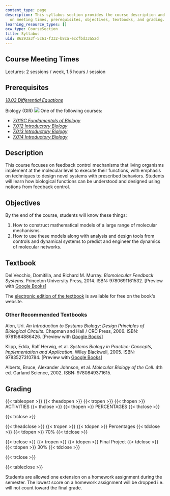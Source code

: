 ```yaml
---
content_type: page
description: This syllabus section provides the course description and information
  on meeting times, prerequisites, objectives, textbooks, and grading.
learning_resource_types: []
ocw_type: CourseSection
title: Syllabus
uid: 86293a3f-5c61-f332-b8ca-eccfbd33a52d
---
```


Course Meeting Times
--------------------

Lectures: 2 sessions / week, 1.5 hours / session

Prerequisites
-------------

[_18.03 Differential Equations_](/courses/18-03sc-differential-equations-fall-2011)

Biology (GIR) ![](/images/educator/icon-question-gir.png) One of the following courses:

*   [_7.01SC Fundamentals of Biology_](/courses/7-01sc-fundamentals-of-biology-fall-2011)
*   [_7.012 Introductory Biology_](/courses/7-012-introduction-to-biology-fall-2004)
*   [_7.013 Introductory Biology_](/courses/7-013-introductory-biology-spring-2013)
*   [_7.014 Introductory Biology_](/courses/7-014-introductory-biology-spring-2005)

Description
-----------

This course focuses on feedback control mechanisms that living organisms implement at the molecular level to execute their functions, with emphasis on techniques to design novel systems with prescribed behaviors. Students will learn how biological functions can be understood and designed using notions from feedback control.

Objectives
----------

By the end of the course, students will know these things:

1.  How to construct mathematical models of a large range of molecular mechanisms.
2.  How to use these models along with analysis and design tools from controls and dynamical systems to predict and engineer the dynamics of molecular networks.

Textbook
--------

Del Vecchio, Domitilla, and Richard M. Murray. _Biomolecular Feedback Systems_. Princeton University Press, 2014. ISBN: 9780691161532. \[Preview with [Google Books](http://books.google.com/books?id=mA3rAwAAQBAJ&pg=PAfrontcover)\]

The [electronic edition of the textbook](http://www.cds.caltech.edu/~murray/BFSwiki/index.php/Main_Page) is available for free on the book's website.

### Other Recommended Textbooks

Alon, Uri. _An Introduction to Systems Biology: Design Principles of Biological Circuits_. Chapman and Hall / CRC Press, 2006. ISBN: 9781584886426. \[Preview with [Google Books](http://books.google.com/books?id=tcxCkIxzCO4C&pg=PAfrontcover)\]

Klipp, Edda, Ralf Herwig, et al. _Systems Biology in Practice: Concepts, Implementation and Application_. Wiley Blackwell, 2005. ISBN: 9783527310784. \[Preview with [Google Books](http://books.google.com/books?id=bLhw9l1OJOUC&pg=PAfrontcover)\]

Alberts, Bruce, Alexander Johnson, et al. _Molecular Biology of the Cell_. 4th ed. Garland Science, 2002. ISBN: 9780849371615.

Grading
-------

{{< tableopen >}}
{{< theadopen >}}
{{< tropen >}}
{{< thopen >}}
ACTIVITIES
{{< thclose >}}
{{< thopen >}}
PERCENTAGES
{{< thclose >}}

{{< trclose >}}

{{< theadclose >}}
{{< tropen >}}
{{< tdopen >}}
Percentages
{{< tdclose >}}
{{< tdopen >}}
70%
{{< tdclose >}}

{{< trclose >}}
{{< tropen >}}
{{< tdopen >}}
Final Project
{{< tdclose >}}
{{< tdopen >}}
30%
{{< tdclose >}}

{{< trclose >}}

{{< tableclose >}}

Students are allowed one extension on a homework assignment during the semester. The lowest score on a homework assignment will be dropped i.e. will not count toward the final grade.